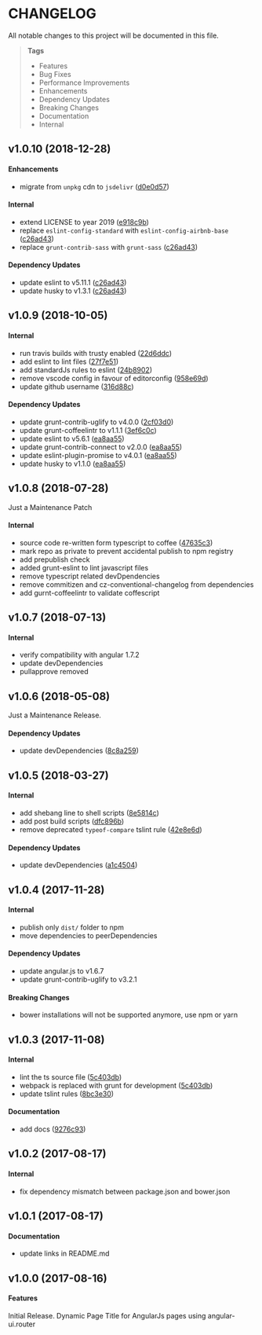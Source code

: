# CHANGELOG

All notable changes to this project will be documented in this file.

> **Tags**
> - Features
> - Bug Fixes
> - Performance Improvements
> - Enhancements
> - Dependency Updates
> - Breaking Changes
> - Documentation
> - Internal

## v1.0.10 (2018-12-28)

#### Enhancements

- migrate from `unpkg` cdn to `jsdelivr` ([d0e0d57](https://github.com/sibiraj-s/ui-router-page-title/commit/d0e0d57))

#### Internal

- extend LICENSE to year 2019 ([e918c9b](https://github.com/sibiraj-s/ui-router-page-title/commit/e918c9b))
- replace `eslint-config-standard` with `eslint-config-airbnb-base` ([c26ad43](https://github.com/sibiraj-s/ui-router-page-title/commit/c26ad43))
- replace `grunt-contrib-sass` with `grunt-sass` ([c26ad43](https://github.com/sibiraj-s/ui-router-page-title/commit/c26ad43))

#### Dependency Updates

- update eslint to v5.11.1 ([c26ad43](https://github.com/sibiraj-s/ui-router-page-title/commit/c26ad43))
- update husky to v1.3.1 ([c26ad43](https://github.com/sibiraj-s/ui-router-page-title/commit/c26ad43))

## v1.0.9 (2018-10-05)

#### Internal

* run travis builds with trusty enabled ([22d6ddc](https://github.com/sibiraj-s/ui-router-page-title/commit/22d6ddc))
* add eslint to lint files ([27f7e51](https://github.com/sibiraj-s/ui-router-page-title/commit/27f7e51))
* add standardJs rules to eslint ([24b8902](https://github.com/sibiraj-s/ui-router-page-title/commit/24b8902))
* remove vscode config in favour of editorconfig ([958e69d](https://github.com/sibiraj-s/ui-router-page-title/commit/958e69d))
* update github username ([316d88c](https://github.com/sibiraj-s/ui-router-page-title/commit/316d88c))

#### Dependency Updates

* update grunt-contrib-uglify to v4.0.0 ([2cf03d0](https://github.com/sibiraj-s/ui-router-page-title/commit/2cf03d0))
* update grunt-coffeelintr to v1.1.1 ([3ef6c0c](https://github.com/sibiraj-s/ui-router-page-title/commit/3ef6c0c))
* update eslint to v5.6.1 ([ea8aa55](https://github.com/sibiraj-s/ui-router-page-title/commit/ea8aa55))
* update grunt-contrib-connect to v2.0.0 ([ea8aa55](https://github.com/sibiraj-s/ui-router-page-title/commit/ea8aa55))
* update eslint-plugin-promise to v4.0.1 ([ea8aa55](https://github.com/sibiraj-s/ui-router-page-title/commit/ea8aa55))
* update husky to v1.1.0 ([ea8aa55](https://github.com/sibiraj-s/ui-router-page-title/commit/ea8aa55))

## v1.0.8 (2018-07-28)

Just a Maintenance Patch

#### Internal

* source code re-written form typescript to coffee ([47635c3](https://github.com/sibiraj-s/ui-router-page-title/commit/47635c3))
* mark repo as private to prevent accidental publish to npm registry
* add prepublish check
* added grunt-eslint to lint javascript files
* remove typescript related devDpendencies
* remove commitizen and cz-conventional-changelog from dependencies
* add gurnt-coffeelintr to validate coffescript

## v1.0.7 (2018-07-13)

#### Internal

* verify compatibility with angular 1.7.2
* update devDependencies
* pullapprove removed

## v1.0.6 (2018-05-08)

Just a Maintenance Release.

#### Dependency Updates

* update devDependencies ([8c8a259](https://github.com/sibiraj-s/ui-router-page-title/commit/8c8a259))

## v1.0.5 (2018-03-27)

#### Internal

* add shebang line to shell scripts ([8e5814c](https://github.com/sibiraj-s/ui-router-page-title/commit/8e5814c))
* add post build scripts ([dfc896b](https://github.com/sibiraj-s/ui-router-page-title/commit/dfc896b))
* remove deprecated `typeof-compare` tslint rule ([42e8e6d](https://github.com/sibiraj-s/ui-router-page-title/commit/42e8e6d))

#### Dependency Updates

* update devDependencies ([a1c4504](https://github.com/sibiraj-s/ui-router-page-title/commit/a1c4504))

## v1.0.4 (2017-11-28)

#### Internal

* publish only `dist/` folder to npm
* move dependencies to peerDependencies

#### Dependency Updates

* update angular.js to v1.6.7
* update grunt-contrib-uglify to v3.2.1

#### Breaking Changes

* bower installations will not be supported anymore, use npm or yarn

## v1.0.3 (2017-11-08)

#### Internal

* lint the ts source file ([5c403db](https://github.com/sibiraj-s/ui-router-page-title/commit/5c403db))
* webpack is replaced with grunt for development ([5c403db](https://github.com/sibiraj-s/ui-router-page-title/commit/5c403db))
* update tslint rules ([8bc3e30](https://github.com/sibiraj-s/ui-router-page-title/commit/8bc3e30))

#### Documentation

* add docs ([9276c93](https://github.com/sibiraj-s/ui-router-page-title/commit/9276c93))

## v1.0.2 (2017-08-17)

#### Internal

* fix dependency mismatch between package.json and bower.json

## v1.0.1 (2017-08-17)

#### Documentation

* update links in README.md

## v1.0.0 (2017-08-16)

#### Features

Initial Release. Dynamic Page Title for AngularJs pages using angular-ui.router
